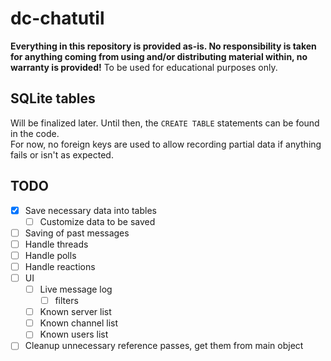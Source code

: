# dc-chatutil

**Everything in this repository is provided as-is. No responsibility is taken for anything coming from using and/or distributing material within, no warranty is provided!** To be used for educational purposes only.

## SQLite tables

Will be finalized later. Until then, the `CREATE TABLE` statements can be found in the code.<br>
For now, no foreign keys are used to allow recording partial data if anything fails or isn't as expected.

## TODO

- [x] Save necessary data into tables
  - [ ] Customize data to be saved
- [ ] Saving of past messages
- [ ] Handle threads
- [ ] Handle polls
- [ ] Handle reactions
- [ ] UI
  - [ ] Live message log
    - [ ] filters
  - [ ] Known server list
  - [ ] Known channel list
  - [ ] Known users list

- [ ] Cleanup unnecessary reference passes, get them from main object

